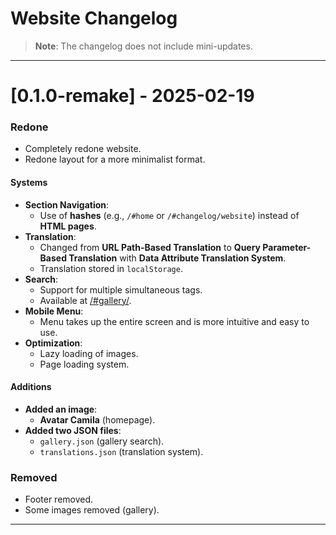 # Website Changelog 
> **Note**: The changelog does not include mini-updates.
 --- 
 # [0.1.0-remake] - 2025-02-19 
 
 ### Redone 
- Completely redone website. 
- Redone layout for a more minimalist format.

 #### Systems 
- **Section Navigation**: 
   - Use of **hashes** (e.g.,  `/#home` or `/#changelog/website`) instead of **HTML pages**. 
- **Translation**:
   - Changed from **URL Path-Based Translation** to **Query Parameter-Based Translation** with **Data Attribute Translation System**. 
   - Translation stored in `localStorage`. 
- **Search**: 
   - Support for multiple simultaneous tags. 
   - Available at [/#gallery/](#gallery "Access my gallery"). 
- **Mobile Menu**: 
   - Menu takes up the entire screen and is more intuitive and easy to use. 
- **Optimization**: 
   - Lazy loading of images. 
   - Page loading system.

#### Additions
- **Added an image**: 
  - **Avatar Camila** (homepage). 
- **Added two JSON files**:
  - `gallery.json` (gallery search).
  - `translations.json` (translation system).

### Removed
- Footer removed.
- Some images removed (gallery).

---